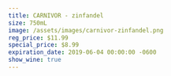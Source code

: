 ```yaml
---
title: CARNIVOR - zinfandel
size: 750mL
image: /assets/images/carnivor-zinfandel.png
reg_price: $11.99
special_price: $8.99
expiration_date: 2019-06-04 00:00:00 -0600
show_wine: true
---
```


